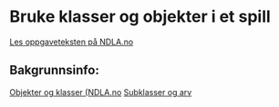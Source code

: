 # Bruke klasser og objekter i et spill

[Les oppgaveteksten på NDLA.no](https://ndla.no/subject:5e53694a-c8eb-4871-8558-71523941c28e/topic:7342e935-c243-4277-8d07-d21ffa21b539/resource:4e6d25ab-1597-4b3d-b9bd-61bc6ad4140b)

## Bakgrunnsinfo:
[Objekter og klasser (NDLA.no](https://ndla.no/subject:5e53694a-c8eb-4871-8558-71523941c28e/topic:7342e935-c243-4277-8d07-d21ffa21b539/resource:72ba457e-c663-4779-a054-4737567a9300)
[Subklasser og arv](https://ndla.no/subject:5e53694a-c8eb-4871-8558-71523941c28e/topic:7342e935-c243-4277-8d07-d21ffa21b539/resource:6653416a-9987-48ef-a4e1-aeb5e0661d67)
